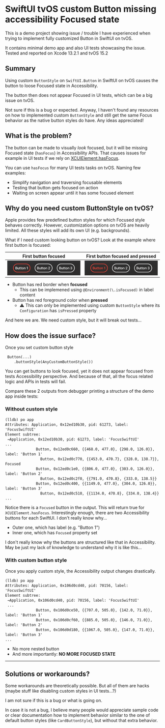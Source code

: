 # SwiftUI tvOS custom Button missing accessibility Focused state

This is a demo project showing issue / trouble I have experienced when trying to implement fully customized Button in SwiftUI on tvOS.

It contains minimal demo app and also UI tests showcasing the issue.
Tested and reported on Xcode 13.2.1 and tvOS 15.2


## Summary

Using custom `ButtonStyle` on `SwiftUI.Button` in SwiftUI on tvOS causes the button to loose Focused state in Accessibility.

The button then does not appear Focused in UI tests, which can be a big issue on tvOS.

Not sure if this is a bug or expected. Anyway, I haven't found any resources on how to implemented custom `ButtonStyle` and still get the same Focus behavior as the native button styles do have. Any ideas appreciated!


## What is the problem?

The button can be made to visually _look_ focused, but it will be missing Focused state (`hasFocus`) in Accessibility APIs.
That causes issues for example in UI tests if we rely on [XCUIElement.hasFocus](https://developer.apple.com/documentation/xctest/xcuielement/attributename/3022458-hasfocus).

You can use `hasFocus` for many UI tests tasks on tvOS. Naming few examples:

- Simplify navigation and traversing focusable elements
- Testing that button gets focused on action
- Waiting on screen appear until it has some focused element


## Why do you need custom ButtonStyle on tvOS?

Apple provides few predefined button styles for which Focused style behaves correctly. However, customization options on tvOS are heavily limited. All these styles will add its own UI (e.g. backgrounds).

What if I need custom looking button on tvOS? Look at the example where first button is focused:

| First button focused | First button focused and pressed |
|---|---|
| ![First button focused](images/buttons_first_focused.png) | ![First button focused and pressed](images/buttons_first_focused_and_pressed.png) |

- Button has red border when **focused**
    - This can be implemened using `@Environment(\.isFocused)` in label content
- Button has red foreground color when **pressed**
    - ⚠️ This can only be implemented using custom `ButtonStyle` where its `Configuration` has `isPressed` property

And here we are. We need custom style, but it will break out tests...


## How does the issue surface?

Once you set custom button style

```
 Button(...)
    .buttonStyle(AnyCustomButtonStyle())
```

You can get buttons to look focused, yet it does not appear focused from tests Accessibility perspective.
And because of that, all the focus related logic and APIs in tests will fail.

Compare these 2 outputs from debugger printing a structure of the demo app inside tests:


### Without custom style

```
(lldb) po app
Attributes: Application, 0x12ed10b30, pid: 61273, label: 'FocusSwiftUI'
Element subtree:
 →Application, 0x12ed10b30, pid: 61273, label: 'FocusSwiftUI'
...
              Button, 0x12ed0c660, {{468.0, 477.0}, {298.0, 126.0}}, label: 'Button 1'
                Button, 0x12ed0c770, {{453.0, 470.7}, {328.0, 138.7}}, Focused
              Button, 0x12ed0c1e0, {{806.0, 477.0}, {303.0, 126.0}}, label: 'Button 2'
                Button, 0x12ed0c2f0, {{791.0, 470.8}, {333.0, 138.5}}
              Button, 0x12ed0c400, {{1149.0, 477.0}, {304.0, 126.0}}, label: 'Button 3'
                Button, 0x12ed0c510, {{1134.0, 470.8}, {334.0, 138.4}}
...
```

Notice there is a `Focused` button in the output. This will return true for `XCUIElement.hasFocus`.
Interestingly enough, there are two Accessibility buttons for each SwiftUI. I don't really know why...

- Outer one, which has label (e.g. "Button 1")
- Inner one, which has `Focused` property set

I don't really know why the buttons are structured like that in Accessibility. May be just my lack of knowledge to understand why it is like this...


### With custom button style

Once you apply custom style, the Accessibility output changes drastically.

```
(lldb) po app
Attributes: Application, 0x106d0cd40, pid: 70156, label: 'FocusSwiftUI'
Element subtree:
 →Application, 0x106d0cd40, pid: 70156, label: 'FocusSwiftUI'
 ...
              Button, 0x106d0ce50, {{707.0, 505.0}, {142.0, 71.0}}, label: 'Button 1'
              Button, 0x106d0cf60, {{885.0, 505.0}, {146.0, 71.0}}, label: 'Button 2'
              Button, 0x106d0d180, {{1067.0, 505.0}, {147.0, 71.0}}, label: 'Button 3'
...
```

- No more nested button
- And more importantly: **NO MORE FOCUSED STATE**


---

## Solutions or workarounds?

Some workarounds are theoretically possible. But all of them are hacks (maybe stuff like disabling custom styles in UI tests...?)

I am not sure if this is a bug or what is going on.

In case it is not a bug, I believe many people would appreciate sample code or clear documentation how to implement behavior similar to the one of default button styles (like `CardButtonStyle`), but without that extra behavior.